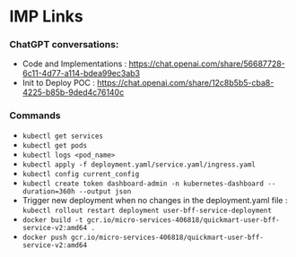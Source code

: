 # IMP Links

### ChatGPT conversations:

- Code and Implementations : https://chat.openai.com/share/56687728-6c11-4d77-a114-bdea99ec3ab3
- Init to Deploy POC : https://chat.openai.com/share/12c8b5b5-cba8-4225-b85b-9ded4c76140c

### Commands

- `kubectl get services`
- `kubectl get pods`
- `kubectl logs <pod_name>`
- `kubectl apply -f deployment.yaml/service.yaml/ingress.yaml`
- `kubectl config current_config`
- `kubectl create token dashboard-admin -n kubernetes-dashboard --duration=360h --output json`
- Trigger new deployment when no changes in the deployment.yaml file : `kubectl rollout restart deployment user-bff-service-deployment`
- `docker build -t gcr.io/micro-services-406818/quickmart-user-bff-service-v2:amd64 .`
- `docker push gcr.io/micro-services-406818/quickmart-user-bff-service-v2:amd64`
